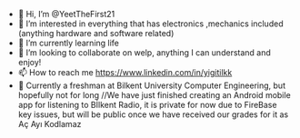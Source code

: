 - 👋 Hi, I’m @YeetTheFirst21
- 👀 I’m interested in everything that has electronics ,mechanics included (anything hardware and software related)
- 🌱 I’m currently learning life
- 💞️ I’m looking to collaborate on welp, anything I can understand and enjoy!
- 📫 How to reach me https://www.linkedin.com/in/yigitilkk
- 🌱 Currently a freshman at Bilkent University Computer Engineering, but hopefully not for long //We have just finished creating an Android mobile app for listening to Bİlkent Radio, it is private for now due to FireBase key issues, but will be public once we have received our grades for it as Aç Ayı Kodlamaz
